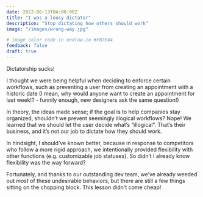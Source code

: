 ```yaml
---
date: 2022-06-13T04:00:00Z
title: "I was a lousy dictator"
description: "Stop dictating how others should work"
image: "/images/wrong-way.jpg"

# image color code in undraw.co #FB7E44 
feedback: false
draft: true
---
```

Dictatorship sucks!

I thought we were being helpful when deciding to enforce certain workflows, such as preventing a user from creating an appointment with a historic date (I mean, why would anyone want to create an appointment for last week!? - funnily enough, new designers ask the same question!)

In theory, the ideas made sense; if the goal is to help companies stay organized, shouldn’t we prevent seemingly illogical workflows? Nope! We learned that we should let the user decide what’s “illogical”. That’s their business, and it’s not our job to dictate how they should work.

In hindsight, I should’ve known better, because in response to competitors who follow a more rigid approach, we intentionally provided flexibility with other functions (e.g. customizable job statuses). So didn’t I already know flexibility was the way forward?

Fortunately, and thanks to our outstanding dev team, we’ve already weeded out _most_ of these undesirable behaviors, but there are still a few things sitting on the chopping block. This lesson didn't come cheap!